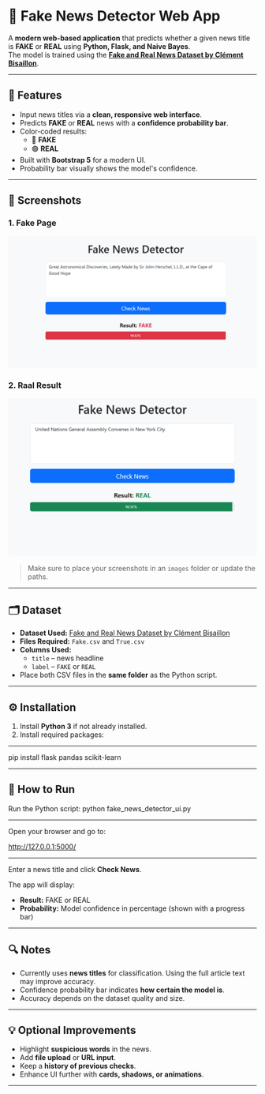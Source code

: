 # 📰 Fake News Detector Web App

A **modern web-based application** that predicts whether a given news title is **FAKE** or **REAL** using **Python, Flask, and Naive Bayes**.  
The model is trained using the **[Fake and Real News Dataset by Clément Bisaillon](https://www.kaggle.com/datasets/clmentbisaillon/fake-and-real-news-dataset)**.

---

## 🎯 Features

- Input news titles via a **clean, responsive web interface**.
- Predicts **FAKE** or **REAL** news with a **confidence probability bar**.
- Color-coded results:
  - 🔴 **FAKE**
  - 🟢 **REAL**
- Built with **Bootstrap 5** for a modern UI.
- Probability bar visually shows the model's confidence.

---

## 📸 Screenshots

### **1. Fake Page**
![alt text](fake.png)

### **2. Raal Result**
![alt text](real.png)

> Make sure to place your screenshots in an `images` folder or update the paths.

---

## 🗂 Dataset

- **Dataset Used:** [Fake and Real News Dataset by Clément Bisaillon](https://www.kaggle.com/datasets/clmentbisaillon/fake-and-real-news-dataset)  
- **Files Required:** `Fake.csv` and `True.csv`  
- **Columns Used:** 
  - `title` – news headline  
  - `label` – `FAKE` or `REAL`  
- Place both CSV files in the **same folder** as the Python script.

---

## ⚙️ Installation

1. Install **Python 3** if not already installed.  
2. Install required packages:

---

pip install flask pandas scikit-learn

---

## 🚀 How to Run

Run the Python script: 
python fake_news_detector_ui.py

---

Open your browser and go to:

http://127.0.0.1:5000/

---

Enter a news title and click **Check News**.  

The app will display:
- **Result:** FAKE or REAL  
- **Probability:** Model confidence in percentage (shown with a progress bar)

---

## 🔍 Notes

- Currently uses **news titles** for classification. Using the full article text may improve accuracy.  
- Confidence probability bar indicates **how certain the model is**.  
- Accuracy depends on the dataset quality and size.  

---

## 💡 Optional Improvements

- Highlight **suspicious words** in the news.  
- Add **file upload** or **URL input**.  
- Keep a **history of previous checks**.  
- Enhance UI further with **cards, shadows, or animations**.

---



